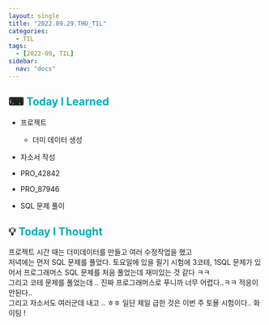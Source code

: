 ```yaml
---
layout: single
title: "2022.09.29.THU_TIL"
categories:
  - TIL
tags:
  - [2022-09, TIL]
sidebar:
  nav: "docs"
---
```


## ⌨ <a style="color:#00adb5">Today I Learned</a>

- 프로젝트 
  - 더미 데이터 생성

- 자소서 작성
- PRO_42842
- PRO_87946
- SQL 문제 풀이

## 💡 <a style="color:#00adb5">Today I Thought</a>

프로젝트 시간 때는 더미데이터를 만들고 여러 수정작업을 했고<br>
저녁에는 먼저 SQL 문제를 풀었다. 토요일에 있을 필기 시험에 3코테, 1SQL 문제가 있어서 프로그래머스 SQL 문제를 처음 풀었는데 재미있는 것 같다 ㅋㅋ<br>
그리고 코테 문제를 풀었는데 .. 진짜 프로그래머스로 푸니까 너무 어렵다..ㅋㅋ 적응이 안된다..<br>
그리고 자소서도 여러군데 내고 .. ㅎㅎ 일단 제일 급한 것은 이번 주 토욜 시험이다.. 화이팅 !